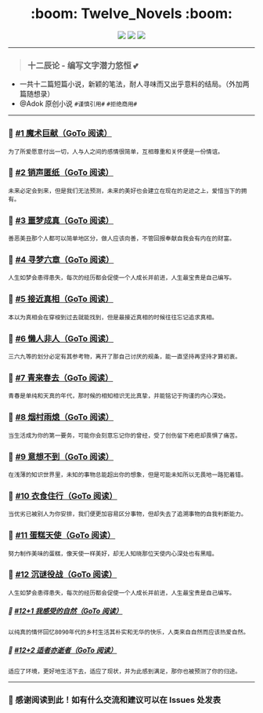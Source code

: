 <div>
  <h1 align="center"> :boom: Twelve_Novels :boom: </h1>
  <div align="center">    
    <a href="https://github.com/OSIOMs/Twelve_Novels" target="_self">
      <img src="https://img.shields.io/badge/Twelve-Starsun-brightgreen?logo=Kubuntu&logoColor=f5f5f5" /></a> 
    <a href="https://github.com/OSIOMs/Twelve_Novels" target="_self">
      <img src="https://img.shields.io/badge/Novel-Original-blue?style=flat&logo=Coursera" /></a> 
    <a href="https://github.com/OSIOMs/Twelve_Novels" target="_self">
      <img src="https://img.shields.io/badge/Text-Spirit-brightgreen?style=flat&logo=AMP" /></a> 
  </div>
</div>

---
> ### 十二辰论 - 编写文字潜力悠恒 :two_hearts:

- 一共十二篇短篇小说，新颖的笔法，耐人寻味而又出乎意料的结局。（外加两篇随想录）
- @Adok 原创小说 ```#谨慎引用#``` ```#拒绝商用#```

---
### :dart:  <a href="https://github.com/OSIOMs/Twelve_Novels/blob/TNovels/%231%20魔术巨献/%231%20魔术巨献（图片内容预览）.png" target="_blank">#1 魔术巨献（GoTo 阅读）</a>

```为了所爱愿意付出一切，人与人之间的感情很简单，互相尊重和关怀便是一份情谊。```

### :dart: <a href="https://github.com/OSIOMs/Twelve_Novels/blob/TNovels/%232%20销声匿纸/%232%20销声匿纸（图片内容预览）.png" target="_blank">#2 销声匿纸（GoTo 阅读）</a>

```未来必定会到来，但是我们无法预测，未来的美好也会建立在现在的足迹之上，爱惜当下的拥有。```

### :dart: <a href="https://github.com/OSIOMs/Twelve_Novels/blob/TNovels/%233%20噩梦成真/%233%20噩梦成真（图片内容预览）.png" target="_blank">#3 噩梦成真（GoTo 阅读）</a>

```善恶美丑那个人都可以简单地区分，做人应该向善，不管回报奉献自我会有内在的财富。```

### :dart: <a href="https://github.com/OSIOMs/Twelve_Novels/blob/TNovels/%234%20寻梦六章/%234%20寻梦六章（图片内容预览）.png" target="_blank">#4 寻梦六章（GoTo 阅读）</a>

```人生如梦会患得患失，每次的经历都会促使一个人成长并前进，人生最宝贵是自己编写。```

### :dart: <a href="https://github.com/OSIOMs/Twelve_Novels/blob/TNovels/%235%20接近真相/%235%20接近真相（图片内容预览）.png" target="_blank">#5 接近真相（GoTo 阅读）</a>

```本以为真相会在穿梭到过去就能找到，但是最接近真相的时候往往忘记追求真相。```

### :dart: <a href="https://github.com/OSIOMs/Twelve_Novels/blob/TNovels/%236%20懒人非人/%236%20懒人非人（图片内容预览）.png" target="_blank">#6 懒人非人（GoTo 阅读）</a>

```三六九等的划分必定有其参考物，离开了那自己讨厌的规条，能一直坚持再坚持才算初衷。```

### :dart: <a href="https://github.com/OSIOMs/Twelve_Novels/blob/TNovels/%237%20青来春去/%237%20青来春去（图片内容预览）.png" target="_blank">#7 青来春去（GoTo 阅读）</a>

```青春是单纯和天真的年代，那时候的相知相识无比真挚，并能铭记于拘谨的内心深处。```

### :dart: <a href="https://github.com/OSIOMs/Twelve_Novels/blob/TNovels/%238%20烟村雨熄/%238%20烟村雨熄（图片内容预览）.png" target="_blank">#8 烟村雨熄（GoTo 阅读）</a>

```当生活成为你的第一要务，可能你会刻意忘记你的曾经，受了创伤留下疮疤却畏惧了痛苦。```

### :dart: <a href="https://github.com/OSIOMs/Twelve_Novels/blob/TNovels/%239%20意想不到/%239%20意想不到（图片内容预览）.png" target="_blank">#9 意想不到（GoTo 阅读）</a>

```在浅薄的知识世界里，未知的事物总能超出你的想象，但是可能未知所以无畏地一路犯着错。```

### :dart: <a href="https://github.com/OSIOMs/Twelve_Novels/blob/TNovels/%2310%20衣食住行/%2310%20衣食住行（图片内容预览）.png" target="_blank">#10 衣食住行（GoTo 阅读）</a>

```当优劣已被别人为你安排，我们便更加容易区分事物，但却失去了追溯事物的自我判断能力。```

### :dart: <a href="https://github.com/OSIOMs/Twelve_Novels/blob/TNovels/%2311%20蛋糕天使/%2311%20蛋糕天使（图片内容预览）.png" target="_blank">#11 蛋糕天使（GoTo 阅读）</a>

```努力制作美味的蛋糕，像天使一样美好，却无人知晓那位天使内心深处也有黑暗。```

### :dart: <a href="https://github.com/OSIOMs/Twelve_Novels/blob/TNovels/%2312%20沉谜役战/%2312%20沉谜役战（图片内容预览）.png" target="_blank">#12 沉谜役战（GoTo 阅读）</a>

```人生如梦会患得患失，每次的经历都会促使一个人成长并前进，人生最宝贵是自己编写。```

##### :art: <a href="https://github.com/OSIOMs/Twelve_Novels/blob/TNovels/%2312%2B1%20我感受的自然/%2312%2B1%20我感受的自然（图片内容预览）.png" target="_blank">#12+1 我感受的自然（GoTo 阅读）</a>

```以纯真的情怀回忆8090年代的乡村生活其朴实和无华的快乐，人类来自自然而应该热爱自然。```

##### :art: <a href="https://github.com/OSIOMs/Twelve_Novels/blob/TNovels/%2312%2B2%20适者亦逝者/%2312%2B2%20适者亦逝者（图片内容预览）.png" target="_blank">#12+2 适者亦逝者（GoTo 阅读）</a>

```适应了环境，更好地生活下去，适应了现状，并为此感到满足，那你也被预测了你的归途。```

---
### :sparkling_heart: 感谢阅读到此！如有什么交流和建议可以在 Issues 处发表
